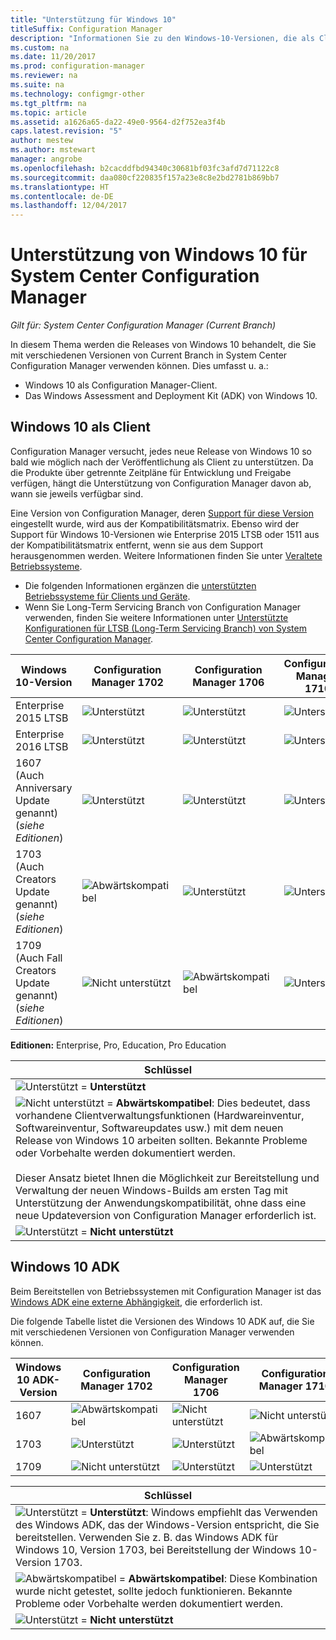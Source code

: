 ```yaml
---
title: "Unterstützung für Windows 10"
titleSuffix: Configuration Manager
description: "Informationen Sie zu den Windows-10-Versionen, die als Clients oder für OSD mit System Center Configuration Manager unterstützt werden."
ms.custom: na
ms.date: 11/20/2017
ms.prod: configuration-manager
ms.reviewer: na
ms.suite: na
ms.technology: configmgr-other
ms.tgt_pltfrm: na
ms.topic: article
ms.assetid: a1626a65-da22-49e0-9564-d2f752ea3f4b
caps.latest.revision: "5"
author: mestew
ms.author: mstewart
manager: angrobe
ms.openlocfilehash: b2cacddfbd94340c30681bf03fc3afd7d71122c8
ms.sourcegitcommit: daa080cf220835f157a23e8c8e2bd2781b869bb7
ms.translationtype: HT
ms.contentlocale: de-DE
ms.lasthandoff: 12/04/2017
---
```

# <a name="support-for-windows-10-for-system-center-configuration-manager"></a>Unterstützung von Windows 10 für System Center Configuration Manager  

*Gilt für: System Center Configuration Manager (Current Branch)*


 In diesem Thema werden die Releases von Windows 10 behandelt, die Sie mit verschiedenen Versionen von Current Branch in System Center Configuration Manager verwenden können. Dies umfasst u. a.:
 -  Windows 10 als Configuration Manager-Client.
 -  Das Windows Assessment and Deployment Kit (ADK) von Windows 10.

## <a name="windows-10-as-a-client"></a>Windows 10 als Client
Configuration Manager versucht, jedes neue Release von Windows 10 so bald wie möglich nach der Veröffentlichung als Client zu unterstützen. Da die Produkte über getrennte Zeitpläne für Entwicklung und Freigabe verfügen, hängt die Unterstützung von Configuration Manager davon ab, wann sie jeweils verfügbar sind.

Eine Version von Configuration Manager, deren [Support für diese Version](/sccm/core/servers/manage/current-branch-versions-supported) eingestellt wurde, wird aus der Kompatibilitätsmatrix. Ebenso wird der Support für Windows 10-Versionen wie Enterprise 2015 LTSB oder 1511 aus der Kompatibilitätsmatrix entfernt, wenn sie aus dem Support herausgenommen werden. Weitere Informationen finden Sie unter [Veraltete Betriebssysteme](/sccm/core/plan-design/changes/removed-and-deprecated-features#deprecated-operating-systems).

-   Die folgenden Informationen ergänzen die [unterstützten Betriebssysteme für Clients und Geräte](/sccm/core/plan-design/configs/supported-operating-systems-for-clients-and-devices).
-   Wenn Sie Long-Term Servicing Branch von Configuration Manager verwenden, finden Sie weitere Informationen unter [Unterstützte Konfigurationen für LTSB (Long-Term Servicing Branch) von System Center Configuration Manager](/sccm/core/understand/supported-configurations-for-ltsb).

|Windows 10-Version                    |  Configuration Manager 1702          |    Configuration Manager 1706 |Configuration Manager 1710          |  
|---------------------|-----|-----|-----|
|Enterprise 2015 LTSB                   |![Unterstützt](media/green_check.png) |![Unterstützt](media/green_check.png) | ![Unterstützt](media/green_check.png) |
|Enterprise 2016 LTSB                   |![Unterstützt](media/green_check.png) |![Unterstützt](media/green_check.png) | ![Unterstützt](media/green_check.png) |
|1607   <br />(Auch Anniversary Update genannt)<br />(*siehe Editionen*)   |![Unterstützt](media/green_check.png) |![Unterstützt](media/green_check.png)            |![Unterstützt](media/green_check.png) |
|1703   <br />(Auch Creators Update genannt)<br />(*siehe Editionen*)      |![Abwärtskompatibel](media/blue_compat.png) |![Unterstützt](media/green_check.png) | ![Unterstützt](media/green_check.png) |
|1709   <br />(Auch Fall Creators Update genannt)<br />(*siehe Editionen*) |![Nicht unterstützt](media/Red_X.png)   |![Abwärtskompatibel](media/blue_compat.png) | ![Unterstützt](media/green_check.png) |



**Editionen:** Enterprise, Pro, Education, Pro Education   

|Schlüssel|
|--|
|![Unterstützt](media/green_check.png) = **Unterstützt**  |
|![Nicht unterstützt](media/blue_compat.png)  = **Abwärtskompatibel**: Dies bedeutet, dass vorhandene Clientverwaltungsfunktionen (Hardwareinventur, Softwareinventur, Softwareupdates usw.) mit dem neuen Release von Windows 10 arbeiten sollten. Bekannte Probleme oder Vorbehalte werden dokumentiert werden. <br><br>Dieser Ansatz bietet Ihnen die Möglichkeit zur Bereitstellung und Verwaltung der neuen Windows-Builds am ersten Tag mit Unterstützung der Anwendungskompatibilität, ohne dass eine neue Updateversion von Configuration Manager erforderlich ist. |
|![Unterstützt](media/Red_X.png) = **Nicht unterstützt**|


## <a name="windows-10-adk"></a>Windows 10 ADK
Beim Bereitstellen von Betriebssystemen mit Configuration Manager ist das [Windows ADK eine externe Abhängigkeit](/sccm/osd/plan-design/infrastructure-requirements-for-operating-system-deployment), die erforderlich ist.

Die folgende Tabelle listet die Versionen des Windows 10 ADK auf, die Sie mit verschiedenen Versionen von Configuration Manager verwenden können.

|Windows 10 ADK-Version  |Configuration Manager 1702   |Configuration Manager 1706 |Configuration Manager 1710 |
|--------------------|-----|-----|-----|
|1607  |![Abwärtskompatibel](media/blue_compat.png) |![Nicht unterstützt](media/Red_X.png)| ![Nicht unterstützt](media/Red_X.png) |
|1703  |![Unterstützt](media/green_check.png)            |![Unterstützt](media/green_check.png) | ![Abwärtskompatibel](media/blue_compat.png)|
|1709  |![Nicht unterstützt](media/Red_X.png)              |![Unterstützt](media/green_check.png) | ![Unterstützt](media/green_check.png)|

|Schlüssel|
|--|
|![Unterstützt](media/green_check.png) = **Unterstützt**: Windows empfiehlt das Verwenden des Windows ADK, das der Windows-Version entspricht, die Sie bereitstellen. Verwenden Sie z. B. das Windows ADK für Windows 10, Version 1703, bei Bereitstellung der Windows 10-Version 1703.  |
|![Abwärtskompatibel](media/blue_compat.png)  = **Abwärtskompatibel**: Diese Kombination wurde nicht getestet, sollte jedoch funktionieren. Bekannte Probleme oder Vorbehalte werden dokumentiert werden. |
|![Unterstützt](media/Red_X.png) = **Nicht unterstützt**|
